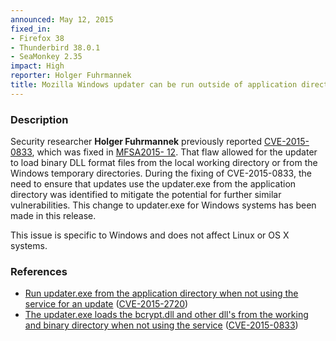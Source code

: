 ```yaml
---
announced: May 12, 2015
fixed_in:
- Firefox 38
- Thunderbird 38.0.1
- SeaMonkey 2.35
impact: High
reporter: Holger Fuhrmannek
title: Mozilla Windows updater can be run outside of application directory
---
```


<h3>Description</h3>

<p>Security researcher <strong>Holger Fuhrmannek</strong> previously reported <a
href="http://cve.mitre.org/cgi-bin/cvename.cgi?name=CVE-2015-0833"
class="ex-ref">CVE-2015-0833</a>, which was fixed in <a
href="https://www.mozilla.org/en-US/security/advisories/mfsa2015-12/">MFSA2015-
12</a>. That flaw allowed for the updater to load binary DLL format files from
the local working directory or from the Windows temporary directories.  During
the fixing of CVE-2015-0833, the need to ensure that updates use the updater.exe
from the application directory was identified to mitigate the potential for
further similar vulnerabilities. This change to updater.exe for Windows systems
has been made in this release.
</p>

<p class="note">This issue is specific to Windows and does not affect Linux or
OS X systems.
</p>

<h3>References</h3>

<ul>
  <li><a href="https://bugzilla.mozilla.org/show_bug.cgi?id=1127481">
       Run updater.exe from the application directory when not using the service
for an update</a>
(<a href="http://cve.mitre.org/cgi-bin/cvename.cgi?name=CVE-2015-2720"
class="ex-ref">CVE-2015-2720</a>)</li>
<li><a href="https://bugzilla.mozilla.org/show_bug.cgi?id=945192">
        The updater.exe loads the bcrypt.dll and other dll's from the working
and binary directory when not using the service</a>
(<a href="http://cve.mitre.org/cgi-bin/cvename.cgi?name=CVE-2015-0833"
class="ex-ref">CVE-2015-0833</a>)</li>

</ul>



